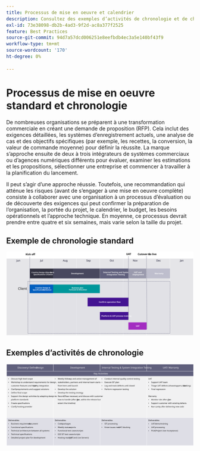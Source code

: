 ```yaml
---
title: Processus de mise en oeuvre et calendrier
description: Consultez des exemples d’activités de chronologie et de chronologie de mise en oeuvre standard d’Adobe Commerce.
exl-id: 73e38098-db2b-4ad3-9f2d-ac8a377f2525
feature: Best Practices
source-git-commit: 94d7a57dcd006251e8eefbdb4ec3a5e140bf43f9
workflow-type: tm+mt
source-wordcount: '170'
ht-degree: 0%

---
```



# Processus de mise en oeuvre standard et chronologie

De nombreuses organisations se préparent à une transformation commerciale en créant une demande de proposition (RFP). Cela inclut des exigences détaillées, les systèmes d’enregistrement actuels, une analyse de cas et des objectifs spécifiques (par exemple, les recettes, la conversion, la valeur de commande moyenne) pour définir la réussite. La marque s’approche ensuite de deux à trois intégrateurs de systèmes commerciaux ou d’agences numériques différents pour évaluer, examiner les estimations et les propositions, sélectionner une entreprise et commencer à travailler à la planification du lancement.

Il peut s’agir d’une approche réussie. Toutefois, une recommandation qui atténue les risques (avant de s’engager à une mise en oeuvre complète) consiste à collaborer avec une organisation à un processus d’évaluation ou de découverte des exigences qui peut confirmer la préparation de l’organisation, la portée du projet, le calendrier, le budget, les besoins opérationnels et l’approche technique. En moyenne, ce processus devrait prendre entre quatre et six semaines, mais varie selon la taille du projet.

## Exemple de chronologie standard

![Exemple de chronologie d’implémentation commerciale standard](../../assets/playbooks/timeline-example.svg)

## Exemples d’activités de chronologie

![Exemples d’activités de calendrier de mise en oeuvre de commerce](../../assets/playbooks/timeline-activities-example.svg)
